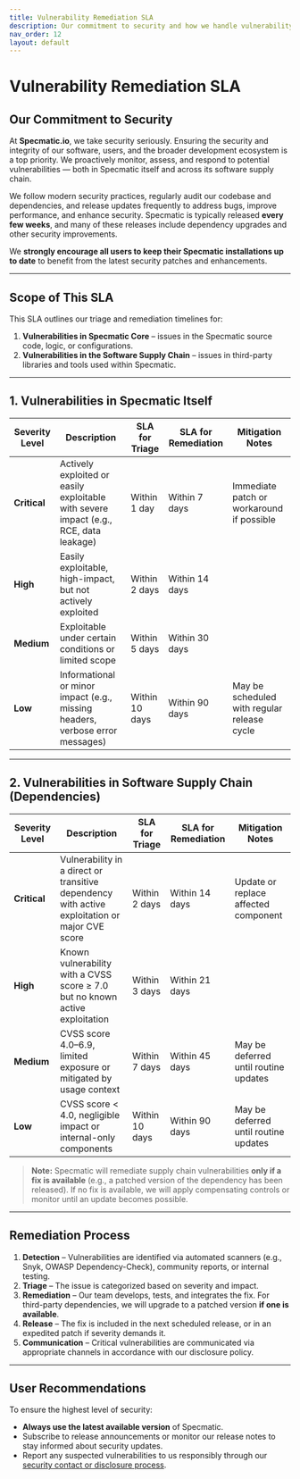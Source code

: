 ```yaml
---
title: Vulnerability Remediation SLA
description: Our commitment to security and how we handle vulnerability remediation for Specmatic and its software supply chain.
nav_order: 12
layout: default
---
```


# Vulnerability Remediation SLA

## Our Commitment to Security

At **Specmatic.io**, we take security seriously. Ensuring the security and integrity of our software, users, and the
broader development ecosystem is a top priority. We proactively monitor, assess, and respond to potential
vulnerabilities — both in Specmatic itself and across its software supply chain.

We follow modern security practices, regularly audit our codebase and dependencies, and release updates frequently to
address bugs, improve performance, and enhance security. Specmatic is typically released **every few weeks**, and many
of these releases include dependency upgrades and other security improvements.

We **strongly encourage all users to keep their Specmatic installations up to date** to benefit from the latest security
patches and enhancements.

---

## Scope of This SLA

This SLA outlines our triage and remediation timelines for:

1. **Vulnerabilities in Specmatic Core** – issues in the Specmatic source code, logic, or configurations.
2. **Vulnerabilities in the Software Supply Chain** – issues in third-party libraries and tools used within Specmatic.

---

## 1. Vulnerabilities in Specmatic Itself

| Severity Level | Description                                                                           | SLA for Triage | SLA for Remediation | Mitigation Notes                            |
|----------------|---------------------------------------------------------------------------------------|----------------|---------------------|---------------------------------------------|
| **Critical**   | Actively exploited or easily exploitable with severe impact (e.g., RCE, data leakage) | Within 1 day   | Within 7 days       | Immediate patch or workaround if possible   |
| **High**       | Easily exploitable, high-impact, but not actively exploited                           | Within 2 days  | Within 14 days      |                                             |
| **Medium**     | Exploitable under certain conditions or limited scope                                 | Within 5 days  | Within 30 days      |                                             |
| **Low**        | Informational or minor impact (e.g., missing headers, verbose error messages)         | Within 10 days | Within 90 days      | May be scheduled with regular release cycle |

---

## 2. Vulnerabilities in Software Supply Chain (Dependencies)

| Severity Level | Description                                                                                    | SLA for Triage | SLA for Remediation | Mitigation Notes                       |
|----------------|------------------------------------------------------------------------------------------------|----------------|---------------------|----------------------------------------|
| **Critical**   | Vulnerability in a direct or transitive dependency with active exploitation or major CVE score | Within 2 days  | Within 14 days      | Update or replace affected component   |
| **High**       | Known vulnerability with a CVSS score ≥ 7.0 but no known active exploitation                   | Within 3 days  | Within 21 days      |                                        |
| **Medium**     | CVSS score 4.0–6.9, limited exposure or mitigated by usage context                             | Within 7 days  | Within 45 days      | May be deferred until routine updates  |
| **Low**        | CVSS score < 4.0, negligible impact or internal-only components                                | Within 10 days | Within 90 days      | May be deferred until routine updates  |

> **Note:** Specmatic will remediate supply chain vulnerabilities **only if a fix is available** (e.g., a patched
> version of the dependency has been released). If no fix is available, we will apply compensating controls or monitor
> until an update becomes possible.

---

## Remediation Process

1. **Detection** – Vulnerabilities are identified via automated scanners (e.g., Snyk, OWASP Dependency-Check), community
   reports, or internal testing.
2. **Triage** – The issue is categorized based on severity and impact.
3. **Remediation** – Our team develops, tests, and integrates the fix. For third-party dependencies, we will upgrade to
   a patched version **if one is available**.
4. **Release** – The fix is included in the next scheduled release, or in an expedited patch if severity demands it.
5. **Communication** – Critical vulnerabilities are communicated via appropriate channels in accordance with our
   disclosure policy.

---

## User Recommendations

To ensure the highest level of security:

- **Always use the latest available version** of Specmatic.
- Subscribe to release announcements or monitor our release notes to stay informed about security updates.
- Report any suspected vulnerabilities to us responsibly through
  our [security contact or disclosure process](security-disclosure.html).
